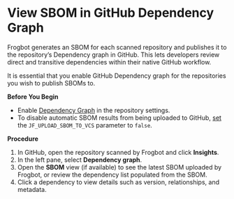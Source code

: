 # View SBOM in GitHub Dependency Graph

Frogbot generates an SBOM for each scanned repository and publishes it to the repository’s Dependency graph in GitHub. This lets developers review direct and transitive dependencies within their native GitHub workflow.

It is essential that you enable GitHub Dependency graph for the repositories you wish to publish SBOMs to.

**Before You Begin**

* Enable [Dependency Graph](https://docs.github.com/en/code-security/supply-chain-security/understanding-your-software-supply-chain/about-the-dependency-graph) in the repository settings.
* To disable automatic SBOM results from being uploaded to GitHub, [set](../configure-frogbot/frogbot-optional-configuration-parameters.md) the `JF_UPLOAD_SBOM_TO_VCS` parameter to `false`.

**Procedure**

1. In GitHub, open the repository scanned by Frogbot and click **Insights**.
2. In the left pane, select **Dependency graph**.
3. Open the **SBOM** view (if available) to see the latest SBOM uploaded by Frogbot, or review the dependency list populated from the SBOM.
4. Click a dependency to view details such as version, relationships, and metadata.
